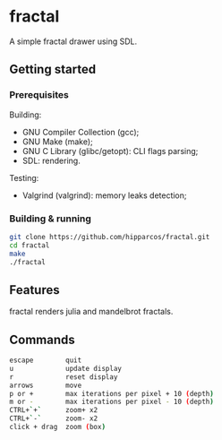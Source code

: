 # fractal

A simple fractal drawer using SDL.

## Getting started

### Prerequisites

Building:

- GNU Compiler Collection (gcc);
- GNU Make (make);
- GNU C Library (glibc/getopt): CLI flags parsing;
- SDL: rendering.

Testing:

- Valgrind (valgrind): memory leaks detection;

### Building & running

```bash
git clone https://github.com/hipparcos/fractal.git
cd fractal
make
./fractal
```

## Features

fractal renders julia and mandelbrot fractals.

## Commands

```bash
escape        quit
u             update display
r             reset display
arrows        move
p or +        max iterations per pixel + 10 (depth)
m or -        max iterations per pixel - 10 (depth)
CTRL+`+`      zoom+ x2
CTRL+`-`      zoom- x2
click + drag  zoom (box)
```

